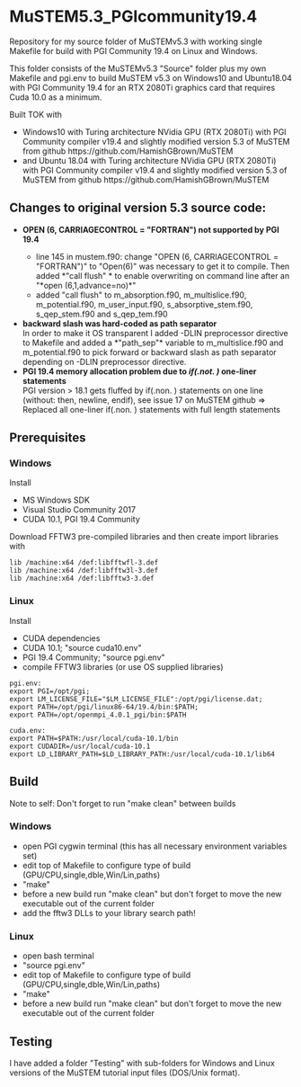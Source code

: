 # MuSTEM5.3_PGIcommunity19.4
Repository for my source folder of MuSTEMv5.3 with working single Makefile for build with PGI Community 19.4 on Linux and Windows.

This folder consists of the MuSTEMv5.3 "Source" folder plus my own Makefile and pgi.env to build MuSTEM v5.3
on Windows10 and Ubuntu18.04 with PGI Community 19.4 for an RTX 2080Ti graphics card that requires Cuda 10.0 as a minimum.

Built TOK with
<ul>
<li>Windows10 with Turing architecture NVidia GPU (RTX 2080Ti) with PGI Community compiler v19.4 and slightly modified version 5.3 of MuSTEM from github https://github.com/HamishGBrown/MuSTEM </li>
<li>and Ubuntu 18.04 with Turing architecture NVidia GPU (RTX 2080Ti) with PGI Community compiler v19.4 and slightly modified version 5.3 of MuSTEM from github https://github.com/HamishGBrown/MuSTEM</li>
</ul>

## Changes to original version 5.3 source code:
<ul>
	<li> <b>OPEN (6, CARRIAGECONTROL = "FORTRAN") not supported by PGI 19.4</b></li>
    <ul>
	<li> line 145 in mustem.f90:  change "OPEN (6, CARRIAGECONTROL = "FORTRAN")" to "Open(6)" was necessary to get it to compile.   
	Then added *"call flush" * to enable overwriting on command line after an "*open (6,1,advance=no)*"</li>
 <li>added "call flush" to m_absorption.f90, m_multislice.f90, m_potential.f90, m_user_input.f90, s_absorptive_stem.f90, s_qep_stem.f90 and s_qep_tem.f90 </li>
 </ul>
	<li> <b>backward slash was hard-coded as path separator</b> <br>  
In order to make it OS transparent I added -DLIN preprocessor directive to Makefile and added a  *"path_sep"* variable to m_multislice.f90 and m_potential.f90 to pick forward or backward slash as path separator depending on -DLIN preprocessor directive.
</li>
	<li> <b>PGI 19.4 memory allocation problem due to <i>if(.not.    )</i> one-liner statements</b> <br>  
PGI version > 18.1 gets fluffed by if(.non. ) statements on one line (without:  then, newline, endif), see issue 17 on MuSTEM github
=> Replaced all one-liner if(.non. ) statements with full length statements </li>
</ul>


## Prerequisites

### Windows
Install
<ul>
<li>MS Windows SDK</li>
<li>Visual Studio Community 2017</li>
<li>CUDA 10.1, PGI 19.4 Community</li>
</ul>

Download FFTW3 pre-compiled libraries and then create import libraries with

    lib /machine:x64 /def:libfftwfl-3.def
    lib /machine:x64 /def:libfftw3l-3.def
    lib /machine:x64 /def:libfftw3-3.def


### Linux
Install
<ul>
<li>CUDA dependencies</li>
<li>CUDA 10.1; "source cuda10.env"</li>
<li>PGI 19.4 Community; "source pgi.env"</li>
<li>compile FFTW3 libraries (or use OS supplied libraries)</li>
</ul>

    pgi.env:
    export PGI=/opt/pgi;
    export LM_LICENSE_FILE="$LM_LICENSE_FILE":/opt/pgi/license.dat;
    export PATH=/opt/pgi/linux86-64/19.4/bin:$PATH;
    export PATH=/opt/openmpi_4.0.1_pgi/bin:$PATH

    cuda.env:
    export PATH=$PATH:/usr/local/cuda-10.1/bin
    export CUDADIR=/usr/local/cuda-10.1
    export LD_LIBRARY_PATH=$LD_LIBRARY_PATH:/usr/local/cuda-10.1/lib64




## Build

Note to self: Don't forget to run "make clean" between builds

### Windows
<ul>
<li> open PGI cygwin terminal (this has all necessary environment variables set)</li>
<li>edit top of Makefile to configure type of build (GPU/CPU,single,dble,Win/Lin,paths)</li>
<li>"make"</li>
<li>before a new build run "make clean" but don't forget to move the new executable out of the current folder</li>
<li>add the fftw3 DLLs to your library search path!
</ul>

### Linux

<ul>
<li> open bash terminal </li>
<li>"source pgi.env"</li>
<li>edit top of Makefile to configure type of build (GPU/CPU,single,dble,Win/Lin,paths)</li>
<li>"make"</li>
<li>before a new build run "make clean" but don't forget to move the new executable out of the current folder</li>
</ul>

## Testing
I have added a folder "Testing" with sub-folders for Windows and Linux versions of the MuSTEM tutorial input files (DOS/Unix format).
